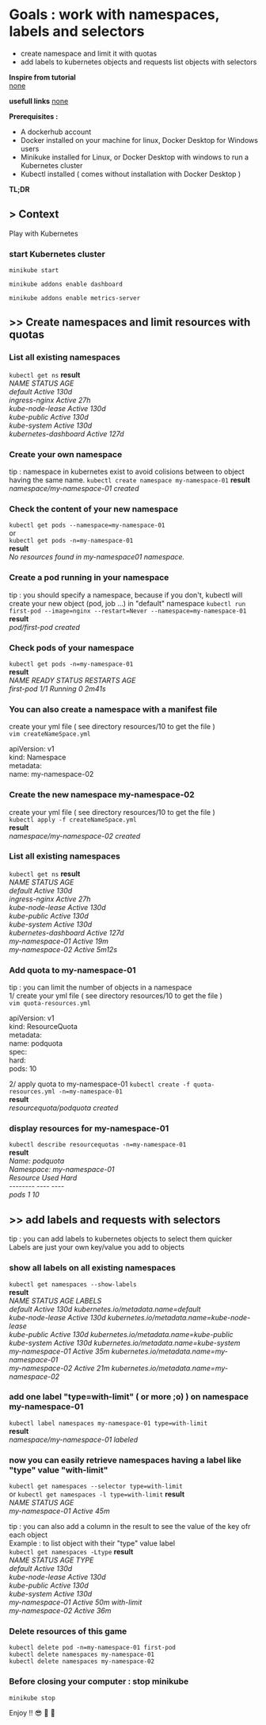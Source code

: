 # Goals : work with namespaces, labels and selectors
- create namespace and limit it with quotas
- add labels to kubernetes objects and requests list objects with selectors

**Inspire from tutorial**  
[none](https://www.google.fr)  

**usefull links**
[none](https://www.google.fr)  

**Prerequisites :**
- A dockerhub account
- Docker installed on your machine for linux, Docker Desktop for Windows users
- Minikuke installed for Linux, or Docker Desktop with windows to run a Kubernetes cluster
- Kubectl installed ( comes without installation with Docker Desktop )
      
**TL;DR**  
## > Context
Play with Kubernetes

### start Kubernetes cluster 
`minikube start`

`minikube addons enable dashboard`

`minikube addons enable metrics-server`


## >> Create namespaces and limit resources with quotas

### List all existing namespaces
`kubectl get ns`
**result**  
*NAME                   STATUS   AGE*  
*default                Active   130d*  
*ingress-nginx          Active   27h*  
*kube-node-lease        Active   130d*  
*kube-public            Active   130d*  
*kube-system            Active   130d*  
*kubernetes-dashboard   Active   127d*  


### Create your own namespace
tip : namespace in kubernetes exist to avoid colisions between to object having the same name.
`kubectl create namespace my-namespace-01`
**result**  
*namespace/my-namespace-01 created*  

### Check the content of your new namespace
`kubectl get pods --namespace=my-namespace-01`  
or  
`kubectl get pods -n=my-namespace-01`  
**result**  
*No resources found in my-namespace01 namespace.*  

### Create a pod running in your namespace
tip : you should specify a namespace, because if you don't, kubectl will create your new object (pod, job ...) in "default" namespace
`kubectl run first-pod --image=nginx --restart=Never --namespace=my-namespace-01`  
**result**  
*pod/first-pod created*  

### Check pods of your namespace
`kubectl get pods -n=my-namespace-01`  
**result**  
*NAME        READY   STATUS    RESTARTS   AGE*  
*first-pod   1/1     Running   0          2m41s*  

### You can also create a namespace with a manifest file
create your yml file ( see directory resources/10 to get the file )  
`vim createNameSpace.yml`  

apiVersion: v1  
kind: Namespace  
metadata:  
  name: my-namespace-02  


### Create the new namespace my-namespace-02
create your yml file ( see directory resources/10 to get the file )  
`kubectl apply -f createNameSpace.yml`  
**result**  
*namespace/my-namespace-02 created*  


### List all existing namespaces
`kubectl get ns`
**result**  
*NAME                   STATUS   AGE*  
*default                Active   130d*  
*ingress-nginx          Active   27h*  
*kube-node-lease        Active   130d*  
*kube-public            Active   130d*  
*kube-system            Active   130d*  
*kubernetes-dashboard   Active   127d*  
*my-namespace-01        Active   19m*  
*my-namespace-02        Active   5m12s*  

### Add quota to my-namespace-01
tip : you can limit the number of objects in a namespace  
1/ create your yml file ( see directory resources/10 to get the file )  
`vim quota-resources.yml`  

apiVersion: v1  
kind: ResourceQuota  
metadata:  
  name: podquota  
spec:  
  hard:  
    pods: 10  
    
2/ apply quota to my-namespace-01
`kubectl create -f quota-resources.yml -n=my-namespace-01`  
**result**  
*resourcequota/podquota created*  


### display resources for my-namespace-01
`kubectl describe resourcequotas -n=my-namespace-01`  
**result**  
*Name:       podquota*  
*Namespace:  my-namespace-01*  
*Resource    Used  Hard*  
*--------    ----  ----*  
*pods        1     10*  


## >> add labels and requests with selectors
tip : you can add labels to kubernetes objects to select them quicker  
Labels are just your own key/value you add to objects  

### show all labels on all existing namespaces
`kubectl get namespaces --show-labels`  
**result**   
*NAME                   STATUS   AGE    LABELS*  
*default                Active   130d   kubernetes.io/metadata.name=default*  
*kube-node-lease        Active   130d   kubernetes.io/metadata.name=kube-node-lease*  
*kube-public            Active   130d   kubernetes.io/metadata.name=kube-public*  
*kube-system            Active   130d   kubernetes.io/metadata.name=kube-system*  
*my-namespace-01        Active   35m    kubernetes.io/metadata.name=my-namespace-01*  
*my-namespace-02        Active   21m    kubernetes.io/metadata.name=my-namespace-02*  


### add one label "type=with-limit" ( or more ;o) ) on namespace my-namespace-01
`kubectl label namespaces my-namespace-01 type=with-limit`  
**result**   
*namespace/my-namespace-01 labeled*  


### now you can easily retrieve namespaces having a label like "type" value "with-limit"
`kubectl get namespaces --selector type=with-limit`  
or
`kubectl get namespaces -l type=with-limit`
**result**   
*NAME              STATUS   AGE*  
*my-namespace-01   Active   45m*  

tip : you can also add a column in the result to see the value of the key ofr each object  
Example : to list object with their "type" value label  
`kubectl get namespaces -Ltype`
**result**   
*NAME                   STATUS   AGE    TYPE*  
*default                Active   130d*   
*kube-node-lease        Active   130d*   
*kube-public            Active   130d*   
*kube-system            Active   130d*   
*my-namespace-01        Active   50m    with-limit*  
*my-namespace-02        Active   36m*    



### Delete resources of this game
`kubectl delete pod -n=my-namespace-01 first-pod`  
`kubectl delete namespaces my-namespace-01`  
`kubectl delete namespaces my-namespace-02`  

### Before closing your computer : stop minikube
`minikube stop`  
 
Enjoy !! :sunglasses: :tropical_drink: :tropical_drink:

